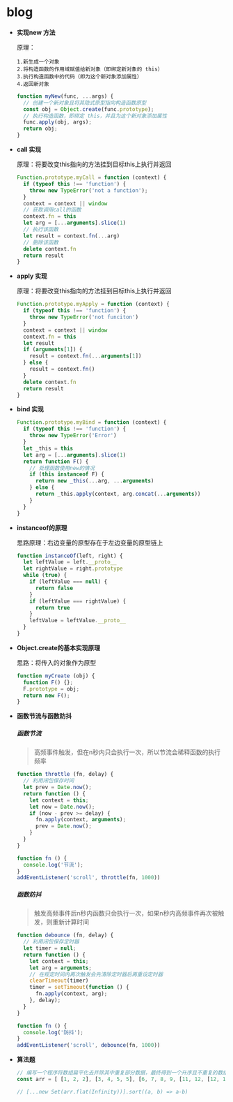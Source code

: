 # blog

- **实现new 方法**
  
    原理：
    
      1.新生成一个对象
      2.将构造函数的作用域赋值给新对象（即绑定新对象的 this）
      3.执行构造函数中的代码（即为这个新对象添加属性）
      4.返回新对象
  ```javascript
  function myNew(func, ...args) {
    // 创建一个新对象且将其隐式原型指向构造函数原型
    const obj = Object.create(func.prototype);
    // 执行构造函数，即绑定 this，并且为这个新对象添加属性
    func.apply(obj, args);
    return obj;
  }
  ```

- **call 实现**
  
  原理：将要改变this指向的方法挂到目标this上执行并返回
  
  ```javascript
  Function.prototype.myCall = function (context) {
    if (typeof this !== 'function') {
      throw new TypeError('not a function');
    }
    context = context || window
    // 获取调用call的函数
    context.fn = this
    let arg = [...arguments].slice(1)
    // 执行该函数
    let result = context.fn(...arg)
    // 删除该函数
    delete context.fn
    return result
  }
  ```
  
- **apply 实现**
  
  原理：将要改变this指向的方法挂到目标this上执行并返回
  
  ```javascript
  Function.prototype.myApply = function (context) {
    if (typeof this !== 'function') {
      throw new TypeError('not funciton')
    }
    context = context || window
    context.fn = this
    let result
    if (arguments[1]) {
      result = context.fn(...arguments[1])
    } else {
      result = context.fn()
    }
    delete context.fn
    return result
  }
  ```
  
- **bind 实现**
  ```javascript
  Function.prototype.myBind = function (context) {
    if (typeof this !== 'function') {
      throw new TypeError('Error')
    }
    let _this = this
    let arg = [...arguments].slice(1)
    return function F() {
      // 处理函数使用new的情况
      if (this instanceof F) {
        return new _this(...arg, ...arguments)
      } else {
        return _this.apply(context, arg.concat(...arguments))
      }
    }
  }
  ```

- **instanceof的原理**

  思路原理：右边变量的原型存在于左边变量的原型链上

  ```javascript
  function instanceOf(left, right) {
    let leftValue = left.__proto__
    let rightValue = right.prototype
    while (true) {
      if (leftValue === null) {
        return false
      }
      if (leftValue === rightValue) {
        return true
      }
      leftValue = leftValue.__proto__
    }
  }
  ```

- **Object.create的基本实现原理**

  思路：将传入的对象作为原型

  ```javascript
  function myCreate (obj) {
    function F() {};
    F.prototype = obj;
    return new F();
  }
  ```

- **函数节流与函数防抖**

  ##### 函数节流

  > 高频事件触发，但在n秒内只会执行一次，所以节流会稀释函数的执行频率

  ```javascript
  function throttle (fn, delay) {
    // 利用闭包保存时间
    let prev = Date.now();
    return function () {
      let context = this;
      let now = Date.now();
      if (now - prev >= delay) {
        fn.apply(context, arguments);
        prev = Date.now();
      }
    }
  }

  function fn () {
    console.log('节流');
  }
  addEventListener('scroll', throttle(fn, 1000))
  ```

  ##### 函数防抖

  > 触发高频事件后n秒内函数只会执行一次，如果n秒内高频事件再次被触发，则重新计算时间

  ```javascript
  function debounce (fn, delay) {
    // 利用闭包保存定时器
    let timer = null;
    return function () {
      let context = this;
      let arg = arguments;
      // 在规定时间内再次触发会先清除定时器后再重设定时器
      clearTimeout(timer)
      timer = setTimeout(function () {
        fn.apply(context, arg);
      }, delay);
    }
  }

  function fn () {
    console.log('防抖');
  }
  addEventListener('scroll', debounce(fn, 1000))
  ```


- **算法题**

  ```javascript
  // 编写一个程序将数组扁平化去并除其中重复部分数据，最终得到一个升序且不重复的数组
  const arr = [ [1, 2, 2], [3, 4, 5, 5], [6, 7, 8, 9, [11, 12, [12, 13, [14] ] ] ], 10];

  // [...new Set(arr.flat(Infinity))].sort((a, b) => a-b)
  ```

